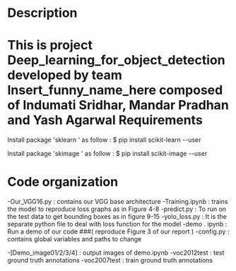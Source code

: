 



Description
===========
This is project Deep_learning_for_object_detection  developed by team Insert_funny_name_here composed of Indumati Sridhar, Mandar Pradhan and Yash Agarwal
Requirements
============
Install package 'sklearn ' as follow :
$ pip install scikit-learn --user

Install package 'skimage ' as follow :
$ pip install scikit-image --user

Code organization
=================
-Our_VGG16.py : contains our VGG base architecture
-Training.ipynb : trains the model to reproduce loss graphs as in Figure 4-8
-predict.py : To run on the test data to get bounding boxes as in figure 9-15
-yolo_loss.py : It is the separate python file to deal with loss function for the model
-demo . ipynb : Run a demo of our code ###( reproduce Figure 3 of our report )
-config.py : contains global variables and paths to change

-[Demo_image01/2/3/4] : output images of demo.ipynb
-voc2012test : test ground truth annotations
-voc2007test : train ground truth annotations


   
